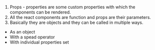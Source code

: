 1. Props - properties are some custom properties with which the components can be rendered.
2. All the react components are function and props are their parameters.
3. Basically they are objects and they can be called in multiple ways.

* As an object
* With a spead operator
* With individual properties set
